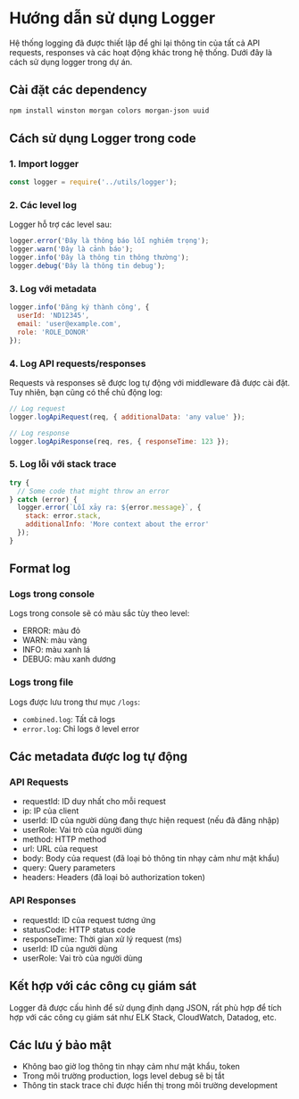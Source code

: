 # Hướng dẫn sử dụng Logger

Hệ thống logging đã được thiết lập để ghi lại thông tin của tất cả API requests, responses và các hoạt động khác trong hệ thống. Dưới đây là cách sử dụng logger trong dự án.

## Cài đặt các dependency

```bash
npm install winston morgan colors morgan-json uuid
```

## Cách sử dụng Logger trong code

### 1. Import logger

```javascript
const logger = require('../utils/logger');
```

### 2. Các level log

Logger hỗ trợ các level sau:

```javascript
logger.error('Đây là thông báo lỗi nghiêm trọng');
logger.warn('Đây là cảnh báo');
logger.info('Đây là thông tin thông thường');
logger.debug('Đây là thông tin debug');
```

### 3. Log với metadata

```javascript
logger.info('Đăng ký thành công', {
  userId: 'ND12345',
  email: 'user@example.com',
  role: 'ROLE_DONOR'
});
```

### 4. Log API requests/responses

Requests và responses sẽ được log tự động với middleware đã được cài đặt. Tuy nhiên, bạn cũng có thể chủ động log:

```javascript
// Log request 
logger.logApiRequest(req, { additionalData: 'any value' });

// Log response
logger.logApiResponse(req, res, { responseTime: 123 });
```

### 5. Log lỗi với stack trace

```javascript
try {
  // Some code that might throw an error
} catch (error) {
  logger.error(`Lỗi xảy ra: ${error.message}`, {
    stack: error.stack,
    additionalInfo: 'More context about the error'
  });
}
```

## Format log

### Logs trong console

Logs trong console sẽ có màu sắc tùy theo level:
- ERROR: màu đỏ
- WARN: màu vàng
- INFO: màu xanh lá
- DEBUG: màu xanh dương

### Logs trong file

Logs được lưu trong thư mục `/logs`:
- `combined.log`: Tất cả logs
- `error.log`: Chỉ logs ở level error

## Các metadata được log tự động

### API Requests
- requestId: ID duy nhất cho mỗi request
- ip: IP của client
- userId: ID của người dùng đang thực hiện request (nếu đã đăng nhập)
- userRole: Vai trò của người dùng
- method: HTTP method
- url: URL của request
- body: Body của request (đã loại bỏ thông tin nhạy cảm như mật khẩu)
- query: Query parameters
- headers: Headers (đã loại bỏ authorization token)

### API Responses
- requestId: ID của request tương ứng
- statusCode: HTTP status code
- responseTime: Thời gian xử lý request (ms)
- userId: ID của người dùng
- userRole: Vai trò của người dùng

## Kết hợp với các công cụ giám sát

Logger đã được cấu hình để sử dụng định dạng JSON, rất phù hợp để tích hợp với các công cụ giám sát như ELK Stack, CloudWatch, Datadog, etc.

## Các lưu ý bảo mật

- Không bao giờ log thông tin nhạy cảm như mật khẩu, token
- Trong môi trường production, logs level debug sẽ bị tắt
- Thông tin stack trace chỉ được hiển thị trong môi trường development 